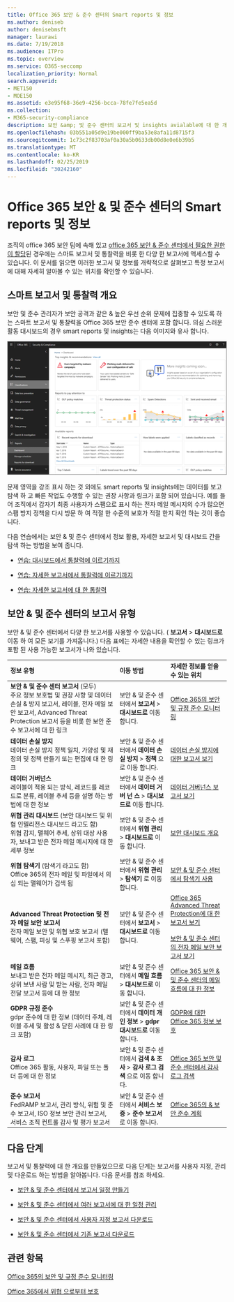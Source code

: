 ```yaml
---
title: Office 365 보안 & 준수 센터의 Smart reports 및 정보
ms.author: deniseb
author: denisebmsft
manager: laurawi
ms.date: 7/19/2018
ms.audience: ITPro
ms.topic: overview
ms.service: O365-seccomp
localization_priority: Normal
search.appverid:
- MET150
- MOE150
ms.assetid: e3e95f68-36e9-4256-bcca-78fe7fe5ea5d
ms.collection:
- M365-security-compliance
description: 보안 &amp; 및 준수 센터의 보고서 및 insights avialable에 대 한 개요를 확인 하세요.
ms.openlocfilehash: 03b551a05d9e19be000ff9ba53e8afa11d8715f3
ms.sourcegitcommit: 1c73c2f83703af0a30a5b0633db00d8e0e6b39b5
ms.translationtype: MT
ms.contentlocale: ko-KR
ms.lasthandoff: 02/25/2019
ms.locfileid: "30242160"
---
```

# <a name="smart-reports-and-insights-in-the-office-365-security-amp-compliance-center"></a>Office 365 보안 &amp; 및 준수 센터의 Smart reports 및 정보

조직의 office 365 보안 팀에 속해 있고 [office 365 보안 &amp; 준수 센터에서 필요한 권한이 할당](permissions-in-the-security-and-compliance-center.md)된 경우에는 스마트 보고서 및 통찰력을 비롯 한 다양 한 보고서에 액세스할 수 있습니다. 이 문서를 읽으면 이러한 보고서 및 정보를 개략적으로 살펴보고 특정 보고서에 대해 자세히 알아볼 수 있는 위치를 확인할 수 있습니다.
      
## <a name="smart-reports-and-insights-overview"></a>스마트 보고서 및 통찰력 개요

보안 및 준수 관리자가 보안 공격과 같은 &amp; 높은 우선 순위 문제에 집중할 수 있도록 하는 스마트 보고서 및 통찰력을 Office 365 보안 준수 센터에 포함 합니다. 의심 스러운 활동 대시보드의 경우 smart reports 및 insights는 다음 이미지와 유사 합니다.
  
![보안 &amp; 및 준수 센터에서 보고서 \> 대시보드를 선택 합니다.](media/2a668c3d-3fa3-4e37-8149-46989b33ae8c.png)
  
문제 영역을 강조 표시 하는 것 외에도 smart reports 및 insights에는 데이터를 보고 탐색 하 고 빠른 작업도 수행할 수 있는 권장 사항과 링크가 포함 되어 있습니다. 예를 들어 조직에서 갑자기 최종 사용자가 스팸으로 표시 하는 전자 메일 메시지의 수가 많으면 스팸 방지 정책을 다시 방문 하 여 적절 한 수준의 보호가 적절 한지 확인 하는 것이 좋습니다.
  
다음 연습에서는 보안 &amp; 및 준수 센터에서 정보 활용, 자세한 보고서 및 대시보드 간을 탐색 하는 방법을 보여 줍니다.
  
- [연습: 대시보드에서 통찰력에 이르기까지](from-a-dashboard-to-an-insight.md)
    
- [연습: 자세한 보고서에서 통찰력에 이르기까지](from-a-detailed-report-to-an-insight.md)
    
- [연습: 자세한 보고서에 대 한 통찰력](from-an-insight-to-a-detailed-report.md)
    
## <a name="types-of-reports-in-the-security-amp-compliance-center"></a>보안 &amp; 및 준수 센터의 보고서 유형

보안 &amp; 및 준수 센터에서 다양 한 보고서를 사용할 수 있습니다. ( **보고서** \> **대시보드로** 이동 하 여 모든 보기를 가져옵니다.) 다음 표에는 자세한 내용을 확인할 수 있는 링크가 포함 된 사용 가능한 보고서가 나와 있습니다. 
  
|**정보 유형**|**이동 방법**|**자세한 정보를 얻을 수 있는 위치**|
|:-----|:-----|:-----|
|**보안 &amp; 및 준수 센터 보고서** (모두)  <br/> 주요 정보 보호법 및 권장 사항 및 데이터 손실 &amp; 방지 보고서, 레이블, 전자 메일 보안 보고서, Advanced Threat Protection 보고서 등을 비롯 한 보안 준수 보고서에 대 한 링크  <br/> |보안 &amp; 및 준수 센터에서 **보고서** \> **대시보드로** 이동 합니다. <br/> |[Office 365의 보안 및 규정 준수 모니터링](monitor-security-and-compliance.md) <br/> |
|**데이터 손실 방지** <br/> 데이터 손실 방지 정책 일치, 가양성 및 재정의 및 정책 만들기 또는 편집에 대 한 링크  <br/> |보안 &amp; 및 준수 센터에서 **데이터 손실 방지** \> **정책** 으로 이동 합니다. <br/> |[데이터 손실 방지에 대한 보고서 보기](view-the-dlp-reports.md) <br/> |
|**데이터 거버넌스** <br/> 레이블이 적용 되는 방식, 레코드를 레코드로 분류, 레이블 추세 등을 설명 하는 방법에 대 한 정보  <br/> |보안 &amp; 및 준수 센터에서 **데이터 거 버 넌 스** \> **대시보드로** 이동 합니다. <br/> |[데이터 거버넌스 보고서 보기](view-the-data-governance-reports.md) <br/> |
|**위협 관리 대시보드** (보안 대시보드 및 위협 인텔리전스 대시보드 라고도 함)  <br/> 위협 감지, 맬웨어 추세, 상위 대상 사용자, 보내고 받은 전자 메일 메시지에 대 한 세부 정보  <br/> |보안 &amp; 및 준수 센터에서 **위협 관리** \> **대시보드로** 이동 합니다. <br/> |[보안 대시보드 개요](security-dashboard.md) <br/> |
|**위협 탐색기** (탐색기 라고도 함)  <br/> Office 365의 전자 메일 및 파일에서 의심 되는 맬웨어가 검색 됨  <br/> |보안 &amp; 및 준수 센터에서 **위협 관리** \> **탐색기** 로 이동 합니다. <br/> |[보안 &amp; 및 준수 센터에서 탐색기 사용](use-explorer-in-security-and-compliance.md) <br/> |
|**Advanced Threat Protection 및 전자 메일 보안 보고서** <br/> 전자 메일 보안 및 위협 보호 보고서 (맬웨어, 스팸, 피싱 및 스푸핑 보고서 포함)  <br/> |보안 &amp; 및 준수 센터에서 **보고서** \> **대시보드로** 이동 합니다. <br/> |[Office 365 Advanced Threat Protection에 대 한 보고서 보기](view-reports-for-atp.md) <br/><br/> [보안 &amp; 및 준수 센터의 전자 메일 보안 보고서 보기](view-email-security-reports.md) <br/> |
|**메일 흐름** <br/> 보내고 받은 전자 메일 메시지, 최근 경고, 상위 보낸 사람 및 받는 사람, 전자 메일 전달 보고서 등에 대 한 정보  <br/> |보안 &amp; 및 준수 센터에서 **메일 흐름** \> **대시보드로** 이동 합니다. <br/> |[Office 365 보안 &amp; 및 준수 센터의 메일 흐름에 대 한 정보](https://support.office.com/article/beb6acaa-6016-4d54-ba7e-3d6d035e2b46.aspx) <br/> |
|**GDPR 규정 준수** <br/> gdpr 준수에 대 한 정보 (데이터 주체, 레이블 추세 및 활성 &amp; 닫힌 사례에 대 한 링크 포함)  <br/> |보안 &amp; 및 준수 센터에서 **데이터 개인 정보** \> **gdpr 대시보드로** 이동 합니다. <br/> |[GDPR에 대한 Office 365 정보 보호](https://docs.microsoft.com/office365/enterprise/office-365-information-protection-for-gdpr) <br/> |
|**감사 로그** <br/> Office 365 활동, 사용자, 파일 또는 폴더 등에 대 한 정보  <br/> |보안 &amp; 및 준수 센터에서 **검색 &amp; 조사** \> **감사 로그 검색** 으로 이동 합니다. <br/> |[Office 365 보안 및 준수 센터에서 감사 로그 검색](search-the-audit-log-in-security-and-compliance.md) <br/> |
|**준수 보고서** <br/> FedRAMP 보고서, 관리 방식, 위험 및 준수 보고서, ISO 정보 보안 관리 보고서, 서비스 조직 컨트롤 감사 및 평가 보고서  <br/> |보안 &amp; 및 준수 센터에서 **서비스 보증** \> **준수 보고서** 로 이동 합니다. <br/> |[Office 365의 &amp; 보안 준수 계획](plan-for-security-and-compliance.md) <br/> |
  
## <a name="next-steps"></a>다음 단계

보고서 및 통찰력에 대 한 개요를 만들었으므로 다음 단계는 보고서를 사용자 지정, 관리 및 다운로드 하는 방법을 알아봅니다. 다음 문서를 참조 하세요.
  
- [보안 &amp; 및 준수 센터에서 보고서 일정 만들기](create-a-schedule-for-a-report.md)
    
- [보안 &amp; 및 준수 센터에서 여러 보고서에 대 한 일정 관리](manage-schedules-for-multiple-reports.md)
    
- [보안 &amp; 및 준수 센터에서 사용자 지정 보고서 다운로드](set-up-and-download-a-custom-report.md)
    
- [보안 &amp; 및 준수 센터에서 기존 보고서 다운로드](download-existing-reports.md)
    
## <a name="related-topics"></a>관련 항목

[Office 365의 보안 및 규정 준수 모니터링](monitor-security-and-compliance.md)
  
[Office 365에서 위협 으로부터 보호](protect-against-threats.md)
  

